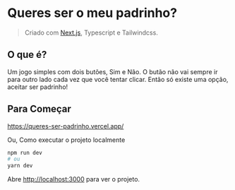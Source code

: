 # Queres ser o meu padrinho?

> Criado com [Next.js](https://nextjs.org/), Typescript e Tailwindcss.

## O que é?

Um jogo simples com dois butões, Sim e Não. O butão não vai sempre ir para outro lado cada vez que você tentar clicar.
Então só existe uma opção, aceitar ser padrinho!

## Para Começar

https://queres-ser-padrinho.vercel.app/

Ou, Como executar o projeto localmente

```bash
npm run dev
# ou
yarn dev
```

Abre [http://localhost:3000](http://localhost:3000) para ver o projeto.
